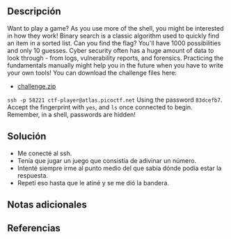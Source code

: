 ## Descripción
Want to play a game? As you use more of the shell, you might be interested in how they work! Binary search is a classic algorithm used to quickly find an item in a sorted list. Can you find the flag? You'll have 1000 possibilities and only 10 guesses. Cyber security often has a huge amount of data to look through - from logs, vulnerability reports, and forensics. Practicing the fundamentals manually might help you in the future when you have to write your own tools! You can download the challenge files here:

- [challenge.zip](https://artifacts.picoctf.net/c_atlas/4/challenge.zip)

`ssh -p 58221 ctf-player@atlas.picoctf.net` Using the password `83dcefb7`. Accept the fingerprint with `yes`, and `ls` once connected to begin. Remember, in a shell, passwords are hidden!
## Solución
- Me conecté al ssh.
- Tenía que jugar un juego que consistía de adivinar un número.
- Intenté siempre irme al punto medio del que sabía dónde podía estar la respuesta.
- Repetí eso hasta que le atiné y se me dió la bandera.
## Notas adicionales
## Referencias